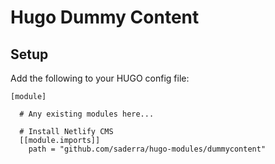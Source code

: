 # Hugo Dummy Content

## Setup

Add the following to your HUGO config file: 

```
[module]
  
  # Any existing modules here...

  # Install Netlify CMS
  [[module.imports]]
    path = "github.com/saderra/hugo-modules/dummycontent"

```
